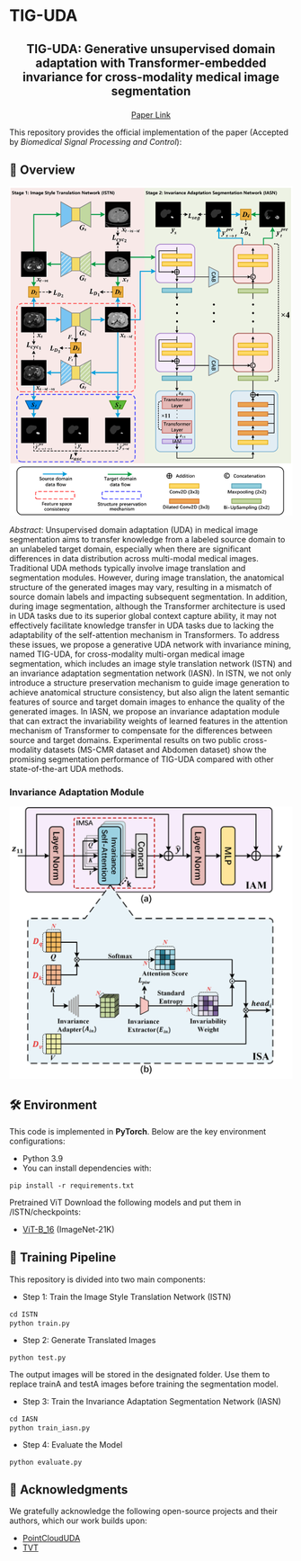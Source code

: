 # TIG-UDA

## <p align="center">TIG-UDA: Generative unsupervised domain adaptation with Transformer-embedded invariance for cross-modality medical image segmentation

<div align="center">

[Paper Link](https://www.sciencedirect.com/science/article/abs/pii/S1746809425002332)

</div>

  This repository provides the official implementation of the paper (Accepted by *Biomedical Signal Processing and Control*):  

## 🧠 Overview

<div align="center">
  <img src="/Fig/Overview.png" alt="TIG-UDA Overview" width="600"/> <!-- /Fig/Overview.png -->
</div>

*Abstract*: Unsupervised domain adaptation (UDA) in medical image segmentation aims to transfer knowledge from a labeled source domain to an unlabeled target domain, especially when there are significant differences in data distribution across multi-modal medical images. Traditional UDA methods typically involve image translation and segmentation modules. However, during image translation, the anatomical structure of the generated images may vary, resulting in a mismatch of source domain labels and impacting subsequent segmentation. In addition, during image segmentation, although the Transformer architecture is used in UDA tasks due to its superior global context capture ability, it may not effectively facilitate knowledge transfer in UDA tasks due to lacking the adaptability of the self-attention mechanism in Transformers. To address these issues, we propose a generative UDA network with invariance mining, named TIG-UDA, for cross-modality multi-organ medical image segmentation, which includes an image style translation network (ISTN) and an invariance adaptation segmentation network (IASN). In ISTN, we not only introduce a structure preservation mechanism to guide image generation to achieve anatomical structure consistency, but also align the latent semantic features of source and target domain images to enhance the quality of the generated images. In IASN, we propose an invariance adaptation module that can extract the invariability weights of learned features in the attention mechanism of Transformer to compensate for the differences between source and target domains. Experimental results on two public cross-modality datasets (MS-CMR dataset and Abdomen dataset) show the promising segmentation performance of TIG-UDA compared with other state-of-the-art UDA methods.


### Invariance Adaptation Module
<div align="center">
  <img src="/Fig/IAM.png" alt="IAM" width="600"/> <!-- /Fig/Overview.png -->
</div>

## 🛠️ Environment
This code is implemented in **PyTorch**. Below are the key environment configurations:
- Python 3.9
- You can install dependencies with:
```
pip install -r requirements.txt
```
Pretrained ViT
Download the following models and put them in /ISTN/checkpoints:
- [ViT-B_16](https://storage.cloud.google.com/vit_models/imagenet21k/ViT-B_16.npz?_ga=2.49067683.-40935391.1637977007) (ImageNet-21K)

## 🚀 Training Pipeline
This repository is divided into two main components:
- Step 1: Train the Image Style Translation Network (ISTN)
```
cd ISTN
python train.py
```
- Step 2: Generate Translated Images
```
python test.py
```
The output images will be stored in the designated folder. Use them to replace trainA and testA images before training the segmentation model.
- Step 3: Train the Invariance Adaptation Segmentation Network (IASN)
```
cd IASN
python train_iasn.py
```
- Step 4: Evaluate the Model
```
python evaluate.py
```

## 🙏 Acknowledgments
We gratefully acknowledge the following open-source projects and their authors, which our work builds upon:
- [PointCloudUDA](https://github.com/sulaimanvesal/PointCloudUDA)
- [TVT](https://github.com/uta-smile/TVT)

